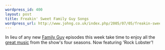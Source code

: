 ```yaml
--- 
wordpress_id: 400
layout: post
title: Freakin' Sweet Family Guy Songs
wordpress_url: http://www.johng.co.uk/index.php/2005/07/05/freakin-sweet-family-guy-songs/
---
```

In lieu of any new <a href="http://www.familyguy.com">Family Guy</a> episodes this week take time to enjoy all the <a href="http://www.fgmma.com/Gallery/Song/">great music</a>  from the show's four seasons. Now featuring 'Rock Lobster'!

